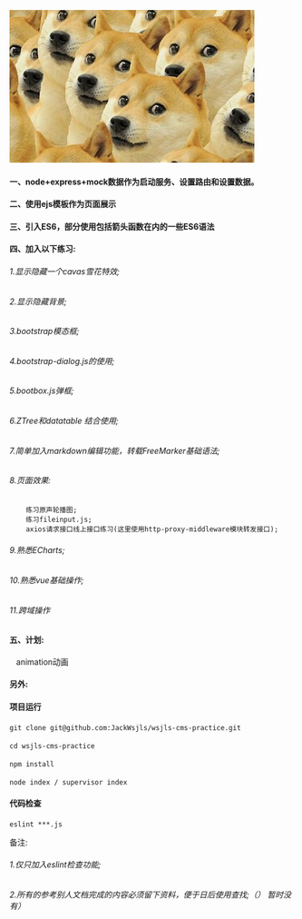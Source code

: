 ![Image text](https://raw.githubusercontent.com/JackWsjls/wsjls-cms-practice/master/src/markdown_images/image0_dog.jpg)
#### 一、node+express+mock数据作为启动服务、设置路由和设置数据。

#### 二、使用ejs模板作为页面展示

#### 三、引入ES6，部分使用包括箭头函数在内的一些ES6语法

#### 四、加入以下练习:

###### 1.显示隐藏一个cavas雪花特效;
###### 2.显示隐藏背景;
###### 3.bootstrap模态框;
###### 4.bootstrap-dialog.js的使用;
###### 5.bootbox.js弹框;
###### 6.ZTree和datatable 结合使用;
###### 7.简单加入markdown编辑功能，转载FreeMarker基础语法;
###### 8.页面效果: 
 		练习原声轮播图;
 		练习fileinput.js;
 		axios请求接口线上接口练习(这里使用http-proxy-middleware模块转发接口);
###### 9.熟悉ECharts;
###### 10.熟悉vue基础操作;
###### 11.跨域操作

#### 五、计划:

&nbsp;&nbsp;&nbsp;animation动画

#### 另外:
#### 项目运行

```
git clone git@github.com:JackWsjls/wsjls-cms-practice.git 

cd wsjls-cms-practice

npm install 

node index / supervisor index

```

#### 代码检查

```
eslint ***.js

```
备注: 
###### 1.仅只加入eslint检查功能;
###### 2.所有的参考别人文档完成的内容必须留下资料，便于日后使用查找;（） 暂时没有）